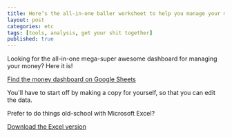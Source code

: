 ```yaml
---
title: Here’s the all-in-one baller worksheet to help you manage your money
layout: post
categories: etc
tags: [tools, analysis, get your shit together]
published: true
---
```

Looking for the all-in-one mega-super awesome dashboard for managing your money? Here it is!

[Find the money dashboard on Google Sheets](https://docs.google.com/spreadsheets/d/1SJOeMpC7Ol9H3mcsmxFLUQqeeoL8llmpCPxdk3DVzfE/edit?usp=sharing)

You'll have to start off by making a copy for yourself, so that you can edit the data.

Prefer to do things old-school with Microsoft Excel?

<a href="/downloads/Manage your money like a fucking grownup, the money dashboard.xlsx" download>Download the Excel version</a>
